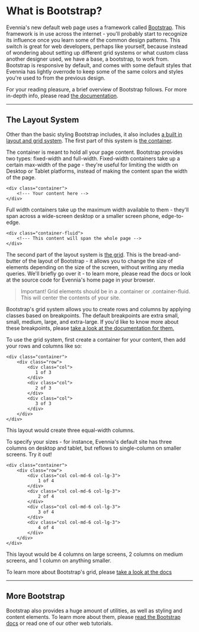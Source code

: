 # What is Bootstrap?
Evennia's new default web page uses a framework called [Bootstrap](https://getbootstrap.com/). This framework is in use across the internet - you'll probably start to recognize its influence once you learn some of the common design patterns. This switch is great for web developers, perhaps like yourself, because instead of wondering about setting up different grid systems or what custom class another designer used, we have a base, a bootstrap, to work from. Bootstrap is responsive by default, and comes with some default styles that Evennia has lightly overrode to keep some of the same colors and styles you're used to from the previous design.

For your reading pleasure, a brief overview of Bootstrap follows. For more in-depth info, please read [the documentation](https://getbootstrap.com/docs/4.0/getting-started/introduction/).
***

## The Layout System
Other than the basic styling Bootstrap includes, it also includes [a built in layout and grid system](https://getbootstrap.com/docs/4.0/layout/overview/).
The first part of this system is [the container](https://getbootstrap.com/docs/4.0/layout/overview/#containers).

The container is meant to hold all your page content. Bootstrap provides two types: fixed-width and full-width. 
Fixed-width containers take up a certain max-width of the page - they're useful for limiting the width on Desktop or Tablet platforms, instead of making the content span the width of the page.
```
<div class="container">
    <!--- Your content here -->
</div>
```
Full width containers take up the maximum width available to them - they'll span across a wide-screen desktop or a smaller screen phone, edge-to-edge.
```
<div class="container-fluid">
    <!--- This content will span the whole page -->
</div>
```

The second part of the layout system is [the grid](https://getbootstrap.com/docs/4.0/layout/grid/). This is the bread-and-butter of the layout of Bootstrap - it allows you to change the size of elements depending on the size of the screen, without writing any media queries. We'll briefly go over it - to learn more, please read the docs or look at the source code for Evennia's home page in your browser.
> Important! Grid elements should be in a .container or .container-fluid. This will center the contents of your site.

Bootstrap's grid system allows you to create rows and columns by applying classes based on breakpoints. The default breakpoints are extra small, small, medium, large, and extra-large. If you'd like to know more about these breakpoints, please [take a look at the documentation for them.](https://getbootstrap.com/docs/4.0/layout/overview/#responsive-breakpoints)

To use the grid system, first create a container for your content, then add your rows and columns like so:
```
<div class="container">
    <div class="row">
        <div class="col">
           1 of 3
        </div>
        <div class="col">
           2 of 3
        </div>
        <div class="col">
           3 of 3
        </div>
    </div>
</div>
```
This layout would create three equal-width columns.

To specify your sizes - for instance, Evennia's default site has three columns on desktop and tablet, but reflows to single-column on smaller screens. Try it out!
```
<div class="container">
    <div class="row">
        <div class="col col-md-6 col-lg-3">
            1 of 4
        </div>
        <div class="col col-md-6 col-lg-3">
            2 of 4
        </div>
        <div class="col col-md-6 col-lg-3">
            3 of 4
        </div>
        <div class="col col-md-6 col-lg-3">
            4 of 4
        </div>
    </div>
</div>
```
This layout would be 4 columns on large screens, 2 columns on medium screens, and 1 column on anything smaller.

To learn more about Bootstrap's grid, please [take a look at the docs](https://getbootstrap.com/docs/4.0/layout/grid/)
***

## More Bootstrap
Bootstrap also provides a huge amount of utilities, as well as styling and content elements. To learn more about them, please [read the Bootstrap docs](https://getbootstrap.com/docs/4.0/getting-started/introduction/) or read one of our other web tutorials.